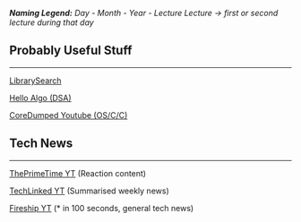 ***Naming Legend:***
*Day - Month - Year - Lecture*
*Lecture -> first or second lecture during that day*
## Probably Useful Stuff
---
[LibrarySearch](https://nuim.summon.serialssolutions.com/#!/ "https://nuim.summon.serialssolutions.com/#!/")

[Hello Algo (DSA)](https://hello-algo.com)

[CoreDumped Youtube (OS/C/C)](https://www.youtube.com/@CoreDumped)

## Tech News
---
[ThePrimeTime YT](https://www.youtube.com/@ThePrimeTimeagen) (Reaction content)

[TechLinked YT](https://www.youtube.com/@techlinked) (Summarised weekly news)

[Fireship YT](https://www.youtube.com/@Fireship) (* in 100 seconds, general tech news)

